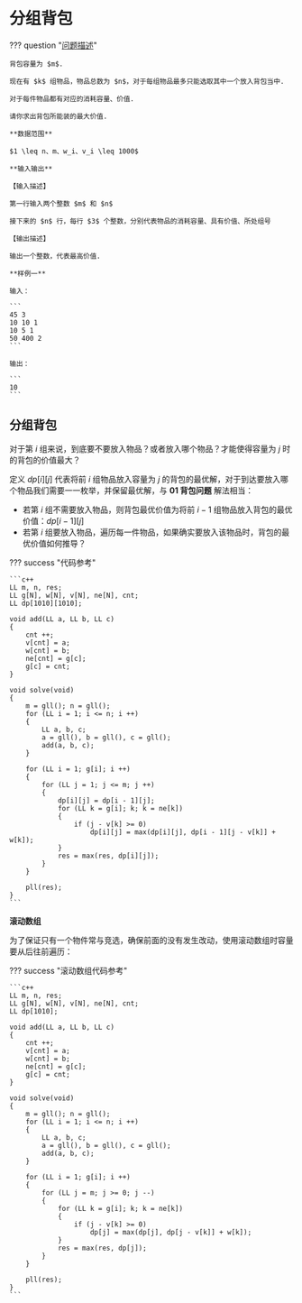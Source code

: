 # 分组背包

??? question "[问题描述](https://www.luogu.com.cn/problem/P1757)"

    背包容量为 $m$.

    现在有 $k$ 组物品，物品总数为 $n$，对于每组物品最多只能选取其中一个放入背包当中.

    对于每件物品都有对应的消耗容量、价值.

    请你求出背包所能装的最大价值.

    **数据范围**

    $1 \leq n、m、w_i、v_i \leq 1000$

    **输入输出**

    【输入描述】

    第一行输入两个整数 $m$ 和 $n$

    接下来的 $n$ 行，每行 $3$ 个整数，分别代表物品的消耗容量、具有价值、所处组号

    【输出描述】

    输出一个整数，代表最高价值.

    **样例一**

    输入：

    ```
    45 3
    10 10 1
    10 5 1
    50 400 2
    ```

    输出：

    ```
    10
    ```

## 分组背包

对于第 $i$ 组来说，到底要不要放入物品？或者放入哪个物品？才能使得容量为 $j$ 时的背包的价值最大？

定义 $dp[i][j]$ 代表将前 $i$ 组物品放入容量为 $j$ 的背包的最优解，对于到达要放入哪个物品我们需要一一枚举，并保留最优解，与 **01 背包问题** 解法相当：

- 若第 $i$ 组不需要放入物品，则背包最优价值为将前 $i-1$ 组物品放入背包的最优价值：$dp[i-1][j]$
- 若第 $i$ 组要放入物品，遍历每一件物品，如果确实要放入该物品时，背包的最优价值如何推导？

??? success "代码参考"

    ```c++
    LL m, n, res;
    LL g[N], w[N], v[N], ne[N], cnt;
    LL dp[1010][1010];

    void add(LL a, LL b, LL c)
    {
        cnt ++;
        v[cnt] = a;
        w[cnt] = b;
        ne[cnt] = g[c];
        g[c] = cnt;
    }

    void solve(void)
    {
        m = gll(); n = gll();
        for (LL i = 1; i <= n; i ++)
        {
            LL a, b, c; 
            a = gll(), b = gll(), c = gll();
            add(a, b, c);
        }

        for (LL i = 1; g[i]; i ++)
        {
            for (LL j = 1; j <= m; j ++)
            {
                dp[i][j] = dp[i - 1][j];
                for (LL k = g[i]; k; k = ne[k])
                {
                    if (j - v[k] >= 0)
                        dp[i][j] = max(dp[i][j], dp[i - 1][j - v[k]] + w[k]);
                }
                res = max(res, dp[i][j]);
            }
        }

        pll(res);
    }
    ```

**滚动数组**

为了保证只有一个物件常与竞选，确保前面的没有发生改动，使用滚动数组时容量要从后往前遍历：

??? success "滚动数组代码参考"

    ```c++
    LL m, n, res;
    LL g[N], w[N], v[N], ne[N], cnt;
    LL dp[1010];

    void add(LL a, LL b, LL c)
    {
        cnt ++;
        v[cnt] = a;
        w[cnt] = b;
        ne[cnt] = g[c];
        g[c] = cnt;
    }

    void solve(void)
    {
        m = gll(); n = gll();
        for (LL i = 1; i <= n; i ++)
        {
            LL a, b, c; 
            a = gll(), b = gll(), c = gll();
            add(a, b, c);
        }

        for (LL i = 1; g[i]; i ++)
        {
            for (LL j = m; j >= 0; j --)
            {
                for (LL k = g[i]; k; k = ne[k])
                {
                    if (j - v[k] >= 0)
                        dp[j] = max(dp[j], dp[j - v[k]] + w[k]);
                }
                res = max(res, dp[j]);
            }
        }

        pll(res);
    }
    ```